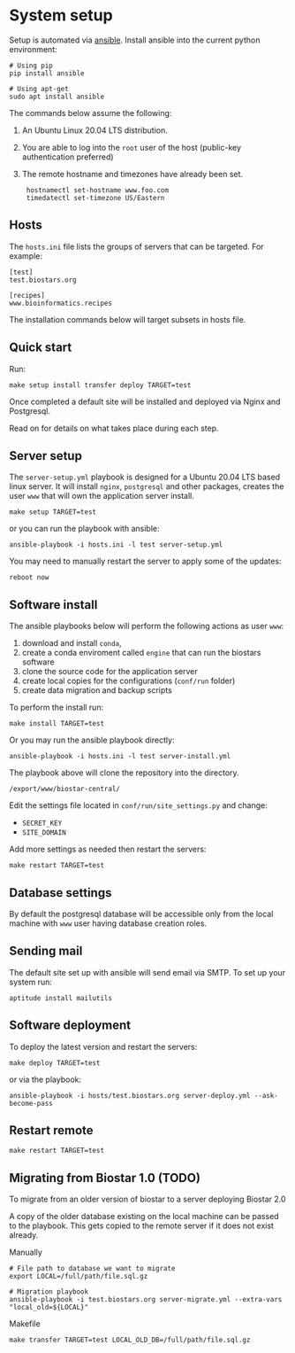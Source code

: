 # System setup

Setup is automated via [ansible][ansible]. Install ansible into the current python environment:
    
    # Using pip
    pip install ansible
    
    # Using apt-get
    sudo apt install ansible 
    
The commands below assume the following:

1. An Ubuntu Linux 20.04 LTS distribution. 
2. You are able to log into the `root` user of the host (public-key authentication preferred)
2. The remote hostname and timezones have already been set.

        hostnamectl set-hostname www.foo.com
        timedatectl set-timezone US/Eastern

[ansible]: https://www.ansible.com/

## Hosts

The `hosts.ini` file lists the groups of servers that can be targeted. For example:

    [test]
    test.biostars.org
    
    [recipes]
    www.bioinformatics.recipes

The installation commands below will target subsets in hosts file.

## Quick start

Run:

    make setup install transfer deploy TARGET=test 

Once completed a default site will be installed and deployed via Nginx and Postgresql.

Read on for details on what takes place during each step.

## Server setup

The `server-setup.yml` playbook is designed for a Ubuntu 20.04 LTS based linux server. It will install `nginx`, `postgresql` and other packages, creates the user  `www` that will own the application server install.

    make setup TARGET=test 
    
or you can run the playbook with ansible:

    ansible-playbook -i hosts.ini -l test server-setup.yml

You may need to manually restart the server to apply some of the updates:
    
    reboot now
    
## Software install

The ansible playbooks below will perform the following actions as user `www`:

1. download and install `conda`, 
1. create a conda enviroment called `engine` that can run the biostars software
1. clone the source code for the application server 
1. create local copies for the configurations (`conf/run` folder)
1. create data migration and backup scripts 

To perform the install run:
     
    make install TARGET=test   

Or you may run the ansible playbook directly:

    ansible-playbook -i hosts.ini -l test server-install.yml
    
The playbook above will clone the repository into the directory.

    /export/www/biostar-central/
    
Edit the settings file located in `conf/run/site_settings.py` and change:

* `SECRET_KEY`
* `SITE_DOMAIN`

Add more settings as needed then restart the servers:

    make restart TARGET=test
    
## Database settings

By default the postgresql database will be accessible only from the local 
machine with `www` user having database creation roles.

## Sending mail

The default site set up with ansible will send email via SMTP. To set up your system run:

    aptitude install mailutils

## Software deployment

To deploy the latest version and restart the servers:
 
    make deploy TARGET=test  
        
or via the playbook:

    ansible-playbook -i hosts/test.biostars.org server-deploy.yml --ask-become-pass

## Restart remote 

    make restart TARGET=test
    
## Migrating from Biostar 1.0 (TODO)

To migrate from an older version of biostar to a server deploying Biostar 2.0

A copy of the older database existing on the local machine can be passed to the playbook. 
This gets copied to the remote server if it does not exist already. 

Manually 
    
    # File path to database we want to migrate
    export LOCAL=/full/path/file.sql.gz
    
    # Migration playbook
	ansible-playbook -i test.biostars.org server-migrate.yml --extra-vars "local_old=${LOCAL}"

Makefile 

    make transfer TARGET=test LOCAL_OLD_DB=/full/path/file.sql.gz
    
